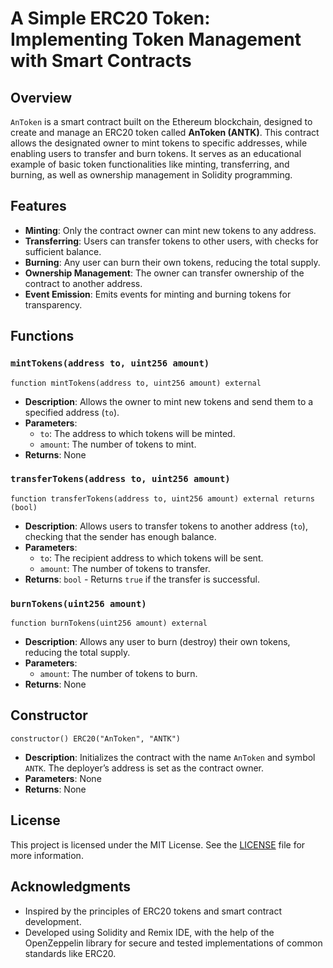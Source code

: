 # A Simple ERC20 Token: Implementing Token Management with Smart Contracts

## Overview

`AnToken` is a smart contract built on the Ethereum blockchain, designed to create and manage an ERC20 token called **AnToken (ANTK)**. This contract allows the designated owner to mint tokens to specific addresses, while enabling users to transfer and burn tokens. It serves as an educational example of basic token functionalities like minting, transferring, and burning, as well as ownership management in Solidity programming.

## Features
- **Minting**: Only the contract owner can mint new tokens to any address.
- **Transferring**: Users can transfer tokens to other users, with checks for sufficient balance.
- **Burning**: Any user can burn their own tokens, reducing the total supply.
- **Ownership Management**: The owner can transfer ownership of the contract to another address.
- **Event Emission**: Emits events for minting and burning tokens for transparency.

## Functions

### `mintTokens(address to, uint256 amount)`
```solidity
function mintTokens(address to, uint256 amount) external
```
- **Description**: Allows the owner to mint new tokens and send them to a specified address (`to`).
- **Parameters**: 
  - `to`: The address to which tokens will be minted.
  - `amount`: The number of tokens to mint.
- **Returns**: None

### `transferTokens(address to, uint256 amount)`
```solidity
function transferTokens(address to, uint256 amount) external returns (bool)
```
- **Description**: Allows users to transfer tokens to another address (`to`), checking that the sender has enough balance.
- **Parameters**: 
  - `to`: The recipient address to which tokens will be sent.
  - `amount`: The number of tokens to transfer.
- **Returns**: `bool` - Returns `true` if the transfer is successful.

### `burnTokens(uint256 amount)`
```solidity
function burnTokens(uint256 amount) external
```
- **Description**: Allows any user to burn (destroy) their own tokens, reducing the total supply.
- **Parameters**: 
  - `amount`: The number of tokens to burn.
- **Returns**: None

## Constructor
```solidity
constructor() ERC20("AnToken", "ANTK")
```
- **Description**: Initializes the contract with the name `AnToken` and symbol `ANTK`. The deployer’s address is set as the contract owner.
- **Parameters**: None
- **Returns**: None

## License

This project is licensed under the MIT License. See the [LICENSE](../../LICENSE) file for more information.

## Acknowledgments

- Inspired by the principles of ERC20 tokens and smart contract development.
- Developed using Solidity and Remix IDE, with the help of the OpenZeppelin library for secure and tested implementations of common standards like ERC20.
